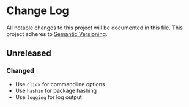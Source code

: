 # Change Log
All notable changes to this project will be documented in this file.
This project adheres to [Semantic Versioning](http://semver.org/).

## Unreleased
### Changed
- Use `click` for commandline options
- Use `hashin` for package hashing
- Use `logging` for log output
